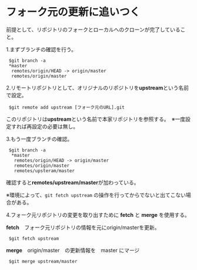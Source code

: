 ﻿# フォーク元の更新に追いつく

前提として、リポジトリのフォークとローカルへのクローンが完了していること。

1.まずブランチの確認を行う。
```
 $git branch -a
 *master
  remotes/origin/HEAD -> origin/master
  remotes/origin/master
```
2.リモートリポジトリとして、オリジナルのリポジトリを**upstream**という名前で設定。
```
 $git remote add upstream [フォーク元のURL].git
```
このリポジトリは**upstream**という名前で本家リポジトリを参照する。　※一度設定すれば再設定の必要は無し。

3.もう一度ブランチの確認。
```
 $git branch -a
  *master
   remotes/origin/HEAD -> origin/master
   remotes/origin/master
   remotes/upsteram/master
```
確認すると**remotes/upstream/master**が加わっている。

※環境によって、```git fetch upstream``` の操作を行ってからでないと出てこない場合がある。

4.フォーク元リポジトリの変更を取り出すために **fetch** と **merge** を使用する。

**fetch**　フォーク元リポジトリの情報を元にorigin/masterを更新。
```
 $git fetch upstream
```

**merge**　origin/master　の更新情報を　master にマージ
```
 $git merge upstream/master
```